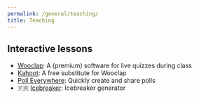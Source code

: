 ```yaml
---
permalink: /general/teaching/
title: Teaching
---
```


## Interactive lessons

- [Wooclap](https://www.wooclap.com): A (premium) software for live quizzes during class
- [Kahoot](https://kahoot.com/): A free substitute for Wooclap
- [Poll Everywhere](https://pollev.com/home): Quickly create and share polls
- 🇫🇷 [Icebreaker](https://ethigame.fr/2021/04/23/le-generateur-dicebreaker/): Icebreaker generator